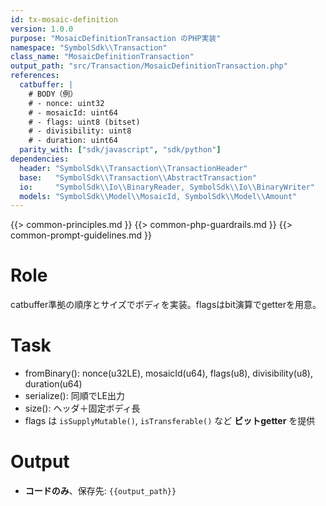 ```yaml
---
id: tx-mosaic-definition
version: 1.0.0
purpose: "MosaicDefinitionTransaction のPHP実装"
namespace: "SymbolSdk\\Transaction"
class_name: "MosaicDefinitionTransaction"
output_path: "src/Transaction/MosaicDefinitionTransaction.php"
references:
  catbuffer: |
    # BODY（例）
    # - nonce: uint32
    # - mosaicId: uint64
    # - flags: uint8 (bitset)
    # - divisibility: uint8
    # - duration: uint64
  parity_with: ["sdk/javascript", "sdk/python"]
dependencies:
  header: "SymbolSdk\\Transaction\\TransactionHeader"
  base:   "SymbolSdk\\Transaction\\AbstractTransaction"
  io:     "SymbolSdk\\Io\\BinaryReader, SymbolSdk\\Io\\BinaryWriter"
  models: "SymbolSdk\\Model\\MosaicId, SymbolSdk\\Model\\Amount"
---
```


{{> common-principles.md }}
{{> common-php-guardrails.md }}
{{> common-prompt-guidelines.md }}

# Role
catbuffer準拠の順序とサイズでボディを実装。flagsはbit演算でgetterを用意。

# Task
- fromBinary(): nonce(u32LE), mosaicId(u64), flags(u8), divisibility(u8), duration(u64)
- serialize(): 同順でLE出力
- size(): ヘッダ＋固定ボディ長
- flags は `isSupplyMutable()`, `isTransferable()` など **ビットgetter** を提供

# Output
- **コードのみ**、保存先: `{{output_path}}`
